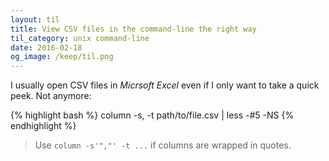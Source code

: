 ```yaml
---
layout: til
title: View CSV files in the command-line the right way
til_category: unix command-line
date: 2016-02-18
og_image: /keep/til.png
---
```


I usually open CSV files in _Micrsoft Excel_ even if I only want to take a quick
peek. Not anymore:

<!--stop-->

{% highlight bash %}
column -s, -t path/to/file.csv | less -#5 -NS
{% endhighlight %}

> Use `column -s'","' -t ...` if columns are wrapped in quotes.
